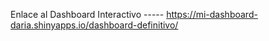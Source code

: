 Enlace al Dashboard Interactivo ----- https://mi-dashboard-daria.shinyapps.io/dashboard-definitivo/
